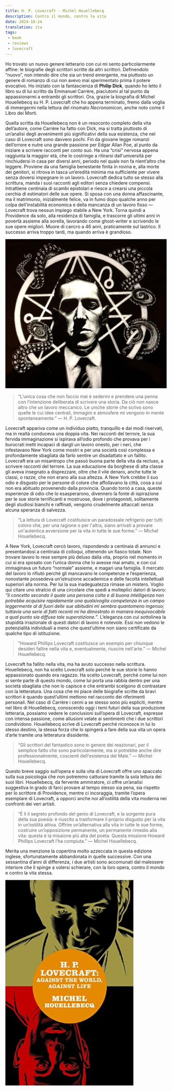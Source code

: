 ```yaml
---
title: H. P. Lovecraft - Michel Houellebecq
description: Contro il mondo, contro la vita
date: 2024-10-24
translation: ita
tags:
 - book
 - reviews
 - lovecraft
---
```


Ho trovato un nuovo genere letterario con cui mi sento particolarmente affine: le biografie degli scrittori scritte da altri scrittori. Definendolo “nuovo”, non intendo dire che sia un trend emergente, ma piuttosto un genere di romanzo di cui non avevo mai sperimentato prima il potere evocativo. Ho iniziato con la fantascienza di **Philip Dick**, quando ho letto il libro su di lui scritto da Emmanuel Carrère, piaciutomi al tal punto da appassionarmi a entrambi gli scrittori. Ora, grazie la biografia di Michel Houellebecq su H. P. Lovecraft che ho appena terminato, fremo dalla voglia di immergermi nella lettura del rinomato *Necronomicon*, anche noto come il Libro dei Morti.

Quella scritta da Houellebecq non è un resoconto completo della vita dell’autore, come Carrère ha fatto con Dick, ma si tratta piuttosto di un’analisi degli avvenimenti più significativi della sua esistenza, che nel caso di Lovecraft sono davvero pochi. Fin da giovane legge romanzi dell’orrore e nutre una grande passione per Edgar Allan Poe, al punto da iniziare a scrivere racconti per conto suo. Ha una “crisi” nervosa appena raggiunta la maggior età, che lo costringe a ritirarsi dall'università per rinchiudersi in casa per diversi anni, periodo nel quale non fa nient’altro che leggere. Proviene da una famiglia benestante finita in rovina e, alla morte dei genitori, si ritrova in tasca un’eredità minima ma sufficiente per vivere senza doversi impegnare in un lavoro. Lovecraft dedica tutto se stesso alla scrittura, manda i suoi racconti agli editori senza chiedere compensi. Intrattiene centinaia di scambi epistolari e riesce a crearsi una piccola cerchia di estimatori delle sue opere. Si sposa con una donna affascinante, ma il matrimonio, inizialmente felice, va in fumo dopo qualche anno per colpa dell’instabilità economica e della mancanza di un lavoro fisso — Lovecraft trova nessun impiego stabile a New York. Torna quindi a Providence da solo, alla residenza di famiglia, e trascorre gli ultimi anni in povertà assieme alla sorella, lavorando come ghost-writer e scrivendo le sue opere migliori. Muore di cancro a 46 anni, praticamente sul lastrico. Il successo arriva troppo tardi, ma quando arriva è grandioso.


![H. P. Lovecraft](/assets/img/lovecraft.jpeg "H. P. Lovecraft")

> “L’unica cosa che non faccio mai è sedermi e prendere una penna con l’intenzione deliberata di scrivere una storia. Da ciò non nasce altro che un lavoro meccanico. Le uniche storie che scrivo sono quelle le cui idee centrali, immagini e atmosfere mi vengono in mente spontaneamente.” — H. P. Lovecraft. 

Lovecraft appariva come un individuo piatto, tranquillo e dai modi riservati, ma in realtà conduceva una doppia vita. Nei racconti del terrore, la sua fervida immaginazione si ispirava all’odio profondo che provava per i burocrati inetti incapaci di dargli un lavoro onesto, per i neri, che infestavano New York come mostri e per una società così complessa e profondamente sbagliata da farlo sentire un disadattato e un fallito. Lovecraft era un misantropo che passò buona parte della vita da recluso, a scrivere racconti del terrore.
La sua educazione da borghese di alta classe gli aveva insegnato a disprezzare, oltre che il vile denaro, anche tutte le classi, o razze, che non erano alla sua altezza. A New York crebbe il suo odio e disgusto per le persone di colore che affollavano la città, cosa a cui non era abituato provenendo dalla provincia. Quando tornò a casa, queste esperienze di odio che lo esasperarono, divennero la fonte di ispirazione per le sue storie terrificanti e mostruose, dove i protagonisti, solitamente degli studiosi bianchi e raffinati, vengono crudelmente attaccati senza alcuna speranza di salvezza.

> “La lettura di Lovecraft costituisce un paradossale refrigerio per tutti coloro che, per una ragione o per l'altra, siano arrivati a provare un'autentica avversione per la vita in tutte le sue forme.” — Michel Houellebecq.

A New York, Lovecraft cercò lavoro, rispondendo a centinaia di annunci e presentandosi a centinaia di colloqui, ottenendo un fiasco totale. Non trovare lavoro lo rese sempre più deluso dalla vita, proprio nel momento in cui si era sposato con l’unica donna che lo avesse mai amato, e con cui immaginava un futuro “normale” assieme, e magari una famiglia. Il mercato del lavoro lo rifiutò perché gli mancavano le competenze e l’esperienza, nonostante possedeva un’istruzione accademica e delle facoltà intellettuali superiori alla norma. Per lui la sua inadeguatezza rimase un mistero. Voglio qui citare uno stralcio di una circolare che spedì a molteplici datori di lavoro: *“Il concetto secondo il quale una persona colta e di buona intelligenza non potrebbe acquisire rapidamente una qualsivoglia competenza in un campo leggermente al di fuori delle sue abitudini mi sembra quantomeno ingenuo; tuttavia una serie di fatti recenti mi ha dimostrato in maniera inequivocabile a qual punto sia diffusa tale superstizione.”*. L’eleganza con cui sottolinea la stupidità irrazionale di questi datori di lavoro è notevole. Essi non vedono le potenzialità individuali a meno che quest’ultime non siano certificate da qualche tipo di istituzione.

> “Howard Phillips Lovecraft costituisce un esempio per chiunque desideri fallire nella vita e, eventualmente, riuscire nell'arte.” — Michel Houellebecq. 

Lovecraft ha fallito nella vita, ma ha avuto successo nella scrittura. Houellebecq, non ha scelto Lovecraft solo perché le sue storie lo hanno appassionato quando era ragazzo. Ha scelto Lovecraft, perché come lui non si sente parte di questo mondo, come lui porta una rabbia dentro per una società sbagliata che non lo capisce e che entrambi scelgono di contrastare con la letteratura. Una cosa che mi piace delle biografie scritte da bravi scrittori è quando quest’ultimi mettono nel racconto dei riferimenti personali. Nel caso di Carrère i cenni a se stesso sono più espliciti, mentre nel libro di Houellebecq, conoscendo oggi i temi futuri della sua produzione letteraria, possiamo vedere le conclusioni sull’opera di Lovecraft, espresse con intensa passione, come allusioni velate ai sentimenti che i due scrittori condividono. Houellebecq scrive di Lovecraft perché riconosce in lui lo stesso destino, la stessa forza che lo spingerà a fare della sua vita un opera d’arte tramite una letteratura dissidente.

> “Gli scrittori del fantastico sono in genere dei reazionari, per il semplice fatto che sono particolarmente, ma si potrebbe anche dire professionalmente, coscienti dell'esistenza del Male.” — Michel Houellebecq. 

Questo breve saggio sull’opera e sulla vita di Lovecraft offre uno spaccato sulla sua psicologia che non potremmo catturare tramite la sola lettura dei suoi libri. Houellebecq, da fervente ammiratore, ci offre un’analisi suggestiva in grado di farci provare al tempo stesso sia pena, sia rispetto per lo scrittore di Providence, mentre ci incoraggia, tramite l’opera esemplare di Lovecraft, a opporci anche noi all’ostilità della vita moderna nei confronti dei veri artisti.

> “È lì il segreto profondo del genio di Lovecraft, e la sorgente pura della sua poesia: è riuscito a trasformare il proprio disgusto per la vita in un’ostilità attiva. Offrire un’alternativa alla vita in tutte le sue forme, costruire un’opposizione permanente, un permanente rimedio alla vita: questa è la missione più alta del poeta. Questa missione Howard Phillips Lovecraft l’ha compiuta.” — Michel Houellebecq. 

Merita una menzione la copertina molto azzeccata in questa edizione inglese, sfortunatamente abbandonata in quelle successive. Con una sessantina d’anni di differenza, i due artisti sono accomunati dal malessere interiore che li spinge a volersi schierare, con la loro opera, contro il mondo e contro la vita stessa.

![H. P. Lovecraft book cover](/assets/img/Lovecraft_Against_the_World_Against_Life.png "Lovecraft e Houellebecq, contro il mondo, contro la vita.")
